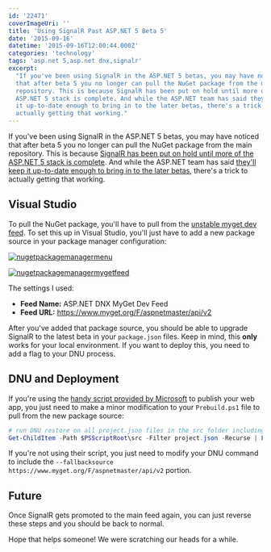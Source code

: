 ```yaml
---
id: '22471'
coverImageUri: ''
title: 'Using SignalR Past ASP.NET 5 Beta 5'
date: '2015-09-16'
datetime: '2015-09-16T12:00:44.000Z'
categories: 'technology'
tags: 'asp.net 5,asp.net dnx,signalr'
excerpt:
  "If you've been using SignalR in the ASP.NET 5 betas, you may have noticed
  that after beta 5 you no longer can pull the NuGet package from the main
  repository. This is because SignalR has been put on hold until more of the
  ASP.NET 5 stack is complete. And while the ASP.NET team has said they'll keep
  it up-to-date enough to bring in to the later betas, there's a trick to
  actually getting that working."
---
```


If you've been using SignalR in the ASP.NET 5 betas, you may have noticed that
after beta 5 you no longer can pull the NuGet package from the main repository.
This is because
[SignalR has been put on hold until more of the ASP.NET 5 stack is complete](https://github.com/aspnet/Home/wiki/Roadmap#future-work 'ASP.NET 5 Roadmap | Github').
And while the ASP.NET team has said
[they'll keep it up-to-date enough to bring in to the later betas](https://github.com/aspnet/SignalR-Server/issues/109 'Tweaking SignalR for beta releases? | Github Issues'),
there's a trick to actually getting that working.

## Visual Studio

To pull the NuGet package, you'll have to pull from the
[unstable myget dev feed](https://www.myget.org/gallery/aspnetvnext). To set
this up in Visual Studio, you'll just have to add a new package source in your
package manager configuration:

[![nugetpackagemanagermenu](http://assets.brandonmartinez.com/brandonmartinez/2015/09/nugetpackagemanagermenu.png)](http://assets.brandonmartinez.com/brandonmartinez/2015/09/nugetpackagemanagermenu.png)

[![nugetpackagemanagermygetfeed](http://assets.brandonmartinez.com/brandonmartinez/2015/09/nugetpackagemanagermygetfeed.png)](http://assets.brandonmartinez.com/brandonmartinez/2015/09/nugetpackagemanagermygetfeed.png)

The settings I used:

- **Feed Name:** ASP.NET DNX MyGet Dev Feed
- **Feed URL:** https://www.myget.org/F/aspnetmaster/api/v2

After you've added that package source, you should be able to upgrade SignalR to
the latest beta in your `package.json` files. Keep in mind, this **only** works
for your local environment. If you want to deploy this, you need to add a flag
to your DNU process.

## DNU and Deployment

If you're using the
[handy script provided by Microsoft](https://msdn.microsoft.com/en-us/Library/vs/alm/Build/azure/deploy-aspnet5 'Build and Deploy your ASP.NET 5 Application to an Azure Web App')
to publish your web app, you just need to make a minor modification to your
`Prebuild.ps1` file to pull from the new package source:

```powershell
# run DNU restore on all project.json files in the src folder including 2>1 to redirect stderr to stdout for badly behaved tools
Get-ChildItem -Path $PSScriptRoot\src -Filter project.json -Recurse | ForEach-Object { & "dnu" "restore" "$_.FullName" "--fallbacksource" "https://www.myget.org/F/aspnetmaster/api/v2" "2>1" }
```

If you're not using their script, you just need to modify your DNU command to
include the `--fallbacksource https://www.myget.org/F/aspnetmaster/api/v2`
portion.

## Future

Once SignalR gets promoted to the main feed again, you can just reverse these
steps and you should be back to normal.

Hope that helps someone! We were scratching our heads for a while.

